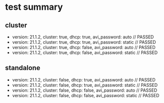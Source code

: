 # test summary

## cluster

- version: 21.1.2, cluster: true, dhcp: true, avi_password: auto // PASSED
- version: 21.1.2, cluster: true, dhcp: true, avi_password: static // PASSED
- version: 21.1.2, cluster: true, dhcp: false, avi_password: auto // PASSED
- version: 21.1.2, cluster: true, dhcp: false, avi_password: static // PASSED

## standalone

- version: 21.1.2, cluster: false, dhcp: true, avi_password: auto // PASSED
- version: 21.1.2, cluster: false, dhcp: true, avi_password: static // PASSED
- version: 21.1.2, cluster: false, dhcp: false, avi_password: auto // PASSED
- version: 21.1.2, cluster: false, dhcp: false, avi_password: static // PASSED